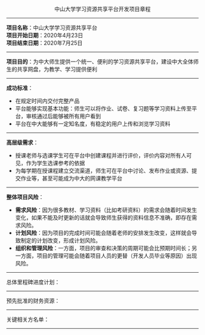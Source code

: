 <t><center>中山大学学习资源共享平台开发项目章程</center>
___
**项目名称**：中山大学学习资源共享平台<br/>
**项目开始日期**：2020年4月23日<br/>
**项目结束日期**：2020年7月25日<br/>
___  
**项目目的**：为中大师生提供一个统一、便利的学习资源共享平台，建设中大全体师生的共享网盘，为教学、学习提供便利 
___
**成功标准**：<br/>
- 在规定时间内交付完整产品
- 平台能够实现基本功能：师生可以将作业、试卷、复习题等学习资料上传至平台，审核通过后能够被所有用户看到
- 平台在中大能够有一定知名度，有稳定的用户上传和浏览学习资料
___
**高层级需求**：<br/>
- 授课老师与选课学生可在平台中创建课程并进行评价，评价内容对所有人可见，作为学生选课参考的依据
- 为每学期在授课程建立交流渠道，师生可在平台中讨论、发布作业或资源、提交作业等，甚至可能成为中大的网课教学平台
___
**整体项目风险**：<br/>
- **需求风险**：因为很多教材、学习资料（比如考研资料）的需求会随着时间发生变化，如果不能及时更新的话就会导致师生获得的资料信息不准确，即存在需求风险。
- **计划风险**：因为项目的完成时间可能会随着老师的安排发生改变，这样就会导致制定的计划改变，形成计划风险。
- **组织和管理风险**：一方面，项目的审查和决策的周期可能会比预期时间长；另一方面，项目的管理可能会随着项目人员的更替（开发人员毕业等原因）出现风险。
___
总体里程碑进度计划：<br/>
___
预先批准的财务资源：<br/>
___
关键相关方名单：<br/>
___
